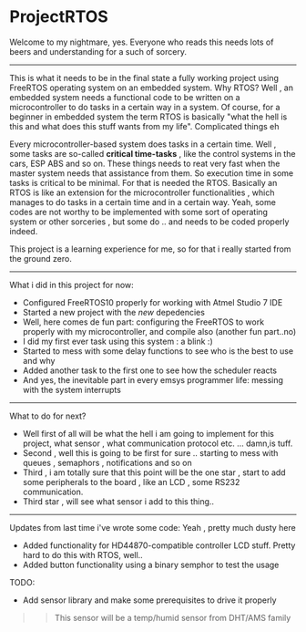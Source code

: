 # ProjectRTOS

Welcome to my nightmare, yes. 
Everyone who reads this needs lots of beers and understanding for a such of sorcery.

***
This is what it needs to be in the final state a fully working project using FreeRTOS operating system on an embedded system.
Why RTOS?
Well , an embedded system needs a functional code to be written on a microcontroller to do tasks in a certain way in a system.
Of course, for a beginner in embedded system the term RTOS is basically "what the hell is this and what does this stuff wants from my life".
Complicated things eh

Every microcontroller-based system does tasks in a certain time. 
Well , some tasks are so-called __critical time-tasks__ , like the control systems in the cars, ESP ABS and so on.
These things needs to reat very fast when the master system needs that assistance from them. So execution time in some tasks is critical to be minimal.
For that is needed the RTOS. Basically an RTOS is like an extension for the microcontroller functionalities , which manages to do tasks in a certain time and in a certain way.
Yeah, some codes are not worthy to be implemented with some sort of operating system or other sorceries , but some do .. and needs to be coded properly indeed.

This project is a learning experience for me, so for that i really started from the ground zero.

***
What i did in this project for now:
- Configured FreeRTOS10 properly for working with Atmel Studio 7 IDE
- Started a new project with the _new_ depedencies
- Well, here comes de fun part: configuring the FreeRTOS to work properly with my microcontroller, and compile also (another fun part..no)
- I did my first ever task using this system : a blink :)
- Started to mess with some delay functions to see who is the best to use and why
- Added another task to the first one to see how the scheduler reacts
- And yes, the inevitable part in every emsys programmer life: messing with the system interrupts

***
What to do for next?
- Well first of all will be what the hell i am going to implement for this project, what sensor , what communication protocol etc. ... damn,is tuff.
- Second , well this is going to be first for sure .. starting to mess with queues , semaphors , notifications and so on
- Third , i am totally sure that this point will be the one star , start to add some peripherals to the board , like an LCD , some RS232 communication.
- Third star , will see what sensor i add to this thing..

***
Updates from last time i've wrote some code:
  Yeah , pretty much dusty here
- Added functionality for HD44870-compatible controller LCD stuff. Pretty hard to do this with RTOS, well..
- Added button functionality using a binary semphor to test the usage

TODO:

- Add sensor library and make some prerequisites to drive it properly
>> This sensor will be a temp/humid sensor from DHT/AMS family